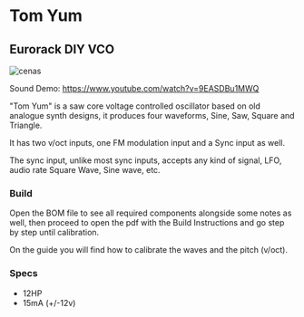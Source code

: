 # Tom Yum
## Eurorack DIY VCO

![cenas](https://github.com/musicdevghost/eurorack/blob/main/TOM%20YUM%20-%20VCO/Images/real_faceplate.png)

Sound Demo: https://www.youtube.com/watch?v=9EASDBu1MWQ

"Tom Yum" is a saw core voltage controlled oscillator based on old analogue synth designs, it produces four waveforms, Sine, Saw, Square and Triangle.

It has two v/oct inputs, one FM modulation input and a Sync input as well.

The sync input, unlike most sync inputs, accepts any kind of signal, LFO, audio rate Square Wave, Sine wave, etc.

### Build
Open the BOM file to see all required components alongside some notes as well, then proceed to open the pdf with the Build Instructions and go step by step until calibration.

On the guide you will find how to calibrate the waves and the pitch (v/oct).

### Specs

* 12HP
* 15mA (+/-12v)

